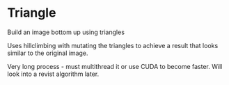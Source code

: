 # Triangle
Build an image bottom up using triangles

Uses hillclimbing with mutating the triangles to achieve a result that looks similar to the original image.

Very long process - must multithread it or use CUDA to become faster. Will look into a revist algorithm later.

